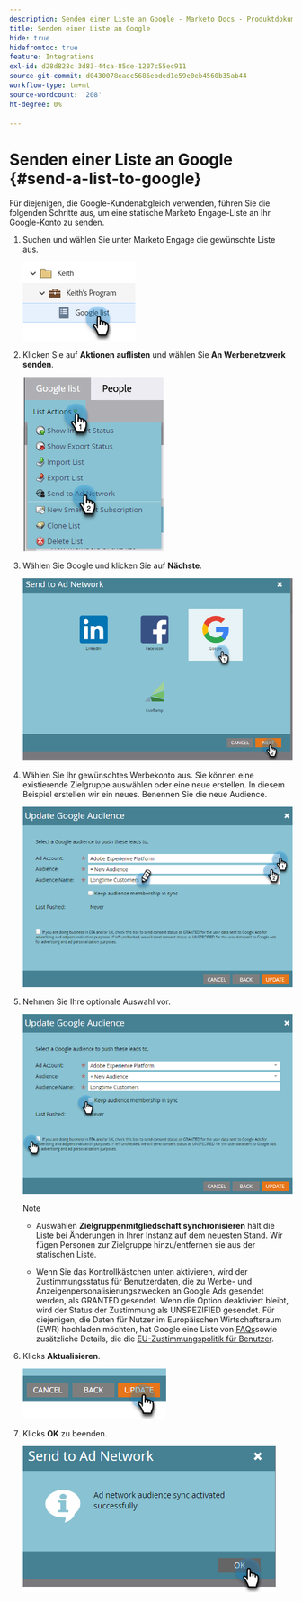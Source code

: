 ```yaml
---
description: Senden einer Liste an Google - Marketo Docs - Produktdokumentation
title: Senden einer Liste an Google
hide: true
hidefromtoc: true
feature: Integrations
exl-id: d28d828c-3d83-44ca-85de-1207c55ec911
source-git-commit: d0430078eaec5686ebded1e59e0eb4560b35ab44
workflow-type: tm+mt
source-wordcount: '208'
ht-degree: 0%

---
```


# Senden einer Liste an Google {#send-a-list-to-google}

Für diejenigen, die Google-Kundenabgleich verwenden, führen Sie die folgenden Schritte aus, um eine statische Marketo Engage-Liste an Ihr Google-Konto zu senden.

1. Suchen und wählen Sie unter Marketo Engage die gewünschte Liste aus.

   ![](assets/send-a-list-to-google-1.png)

1. Klicken Sie auf **Aktionen auflisten** und wählen Sie **An Werbenetzwerk senden**.

   ![](assets/send-a-list-to-google-2.png)

1. Wählen Sie Google und klicken Sie auf **Nächste**.

   ![](assets/send-a-list-to-google-3.png)

1. Wählen Sie Ihr gewünschtes Werbekonto aus. Sie können eine existierende Zielgruppe auswählen oder eine neue erstellen. In diesem Beispiel erstellen wir ein neues. Benennen Sie die neue Audience.

   ![](assets/send-a-list-to-google-4.png)

1. Nehmen Sie Ihre optionale Auswahl vor.

   ![](assets/send-a-list-to-google-5.png)

   >[!NOTE]
   >
   >* Auswählen **Zielgruppenmitgliedschaft synchronisieren** hält die Liste bei Änderungen in Ihrer Instanz auf dem neuesten Stand. Wir fügen Personen zur Zielgruppe hinzu/entfernen sie aus der statischen Liste.
   >
   >* Wenn Sie das Kontrollkästchen unten aktivieren, wird der Zustimmungsstatus für Benutzerdaten, die zu Werbe- und Anzeigenpersonalisierungszwecken an Google Ads gesendet werden, als GRANTED gesendet. Wenn die Option deaktiviert bleibt, wird der Status der Zustimmung als UNSPEZIFIED gesendet. Für diejenigen, die Daten für Nutzer im Europäischen Wirtschaftsraum (EWR) hochladen möchten, hat Google eine Liste von [FAQs](https://support.google.com/google-ads/answer/14310715)sowie zusätzliche Details, die die [EU-Zustimmungspolitik für Benutzer](https://www.google.com/about/company/user-consent-policy/).

1. Klicks **Aktualisieren**.

   ![](assets/send-a-list-to-google-6.png)

1. Klicks **OK** zu beenden.

   ![](assets/send-a-list-to-google-7.png)
